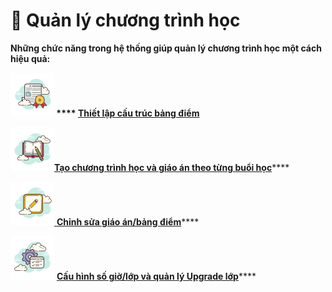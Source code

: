 # 📇 Quản lý chương trình học

**Những chức năng trong hệ thống giúp quản lý chương trình học một cách hiệu quả:**

****![](../../.gitbook/assets/2.document.png) **** [**Thiết lập cấu trúc bảng điểm**](thiet-lap-cau-truc-bang-diem.md)****

****![](../../.gitbook/assets/1.giaoantong.png)****[**Tạo chương trình học và giáo án theo từng buổi học**](chuong-trinh-hoc-giao-an.md)****

[![](../../.gitbook/assets/icons8-edit-70.png) **Chỉnh sửa giáo án/bảng điểm**](chinh-sua-giao-an-bang-diem.md)****

![](<../../.gitbook/assets/icons8-administrative-tools-70 (1).png>) [**Cấu hình số giờ/lớp và quản lý Upgrade lớp**](cau-hinh-so-gio-lop-va-quan-ly-nang-cap-lop.md)****
